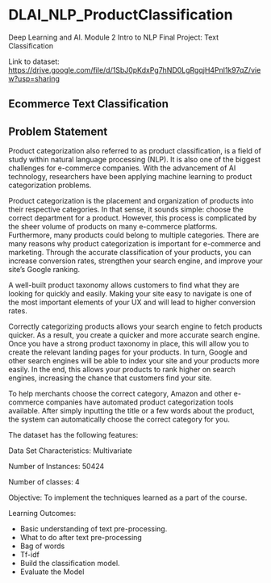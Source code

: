 # DLAI_NLP_ProductClassification
Deep Learning and AI. Module 2 Intro to NLP Final Project: Text Classification

Link to dataset: https://drive.google.com/file/d/1SbJ0pKdxPg7hND0LgRgqjH4Pnl1k97qZ/view?usp=sharing

## Ecommerce Text Classification
## Problem Statement

Product categorization also referred to as product classification, is a field of study within natural language processing (NLP). It is also one of the biggest challenges for e-commerce companies. With the advancement of AI technology, researchers have been applying machine learning to product categorization problems.

Product categorization is the placement and organization of products into their respective categories. In that sense, it sounds simple: choose the correct department for a product. However, this process is complicated by the sheer volume of products on many e-commerce platforms. Furthermore, many products could belong to multiple categories.
There are many reasons why product categorization is important for e-commerce and marketing. Through the accurate classification of your products, you can increase conversion rates, strengthen your search engine, and improve your site’s Google ranking.

A well-built product taxonomy allows customers to find what they are looking for quickly and easily. Making your site easy to navigate is one of the most important elements of your UX and will lead to higher conversion rates.

Correctly categorizing products allows your search engine to fetch products quicker. As a result, you create a quicker and more accurate search engine. Once you have a strong product taxonomy in place, this will allow you to create the relevant landing pages for your products. In turn, Google and other search engines will be able to index your site and your products more easily. In the end, this allows your products to rank higher on search engines, increasing the chance that customers find your site.

To help merchants choose the correct category, Amazon and other e-commerce companies have automated product categorization tools available. After simply inputting the title or a few words about the product, the system can automatically choose the correct category for you.


The dataset has the following features:

Data Set Characteristics: Multivariate

Number of Instances: 50424

Number of classes: 4

Objective: To implement the techniques learned as a part of the course.

Learning Outcomes:
- Basic understanding of text pre-processing.
- What to do after text pre-processing
- Bag of words
- Tf-idf
- Build the classification model.
- Evaluate the Model
